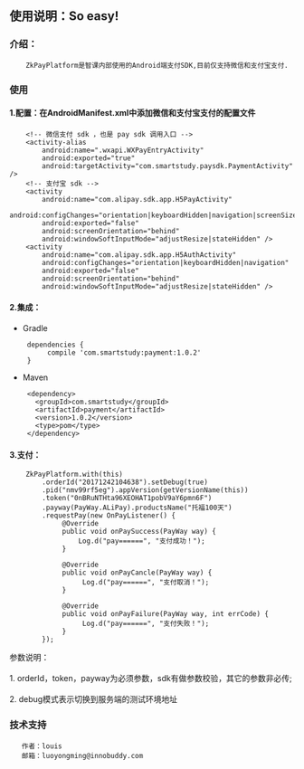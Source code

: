 ## 使用说明：So easy!

###  介绍：
 
        ZkPayPlatform是智课内部使用的Android端支付SDK,目前仅支持微信和支付宝支付.
        
###  使用
 
####  1.配置：在AndroidManifest.xml中添加微信和支付宝支付的配置文件
       
        <!-- 微信支付 sdk ，也是 pay sdk 调用入口 -->
        <activity-alias
            android:name=".wxapi.WXPayEntryActivity"
            android:exported="true"
            android:targetActivity="com.smartstudy.paysdk.PaymentActivity" />
        <!-- 支付宝 sdk -->
        <activity
            android:name="com.alipay.sdk.app.H5PayActivity"
            android:configChanges="orientation|keyboardHidden|navigation|screenSize"
            android:exported="false"
            android:screenOrientation="behind"
            android:windowSoftInputMode="adjustResize|stateHidden" />
        <activity
            android:name="com.alipay.sdk.app.H5AuthActivity"
            android:configChanges="orientation|keyboardHidden|navigation"
            android:exported="false"
            android:screenOrientation="behind"
            android:windowSoftInputMode="adjustResize|stateHidden" />
 
####  2.集成：
 
 * Gradle
  
        dependencies {
             compile 'com.smartstudy:payment:1.0.2'
        }
        
 * Maven
         
        <dependency>
          <groupId>com.smartstudy</groupId>
          <artifactId>payment</artifactId>
          <version>1.0.2</version>
          <type>pom</type>
        </dependency>
        
####  3.支付：
  
        ZkPayPlatform.with(this)
            .orderId("20171242104638").setDebug(true)
            .pid("nmv99rf5eg").appVersion(getVersionName(this))
            .token("0nBRuNTHta96XEOHAT1pobV9aY6pmn6F")
            .payway(PayWay.ALiPay).productsName("托福100天")
            .requestPay(new OnPayListener() {
                 @Override
                 public void onPaySuccess(PayWay way) {
                     Log.d("pay======", "支付成功！");
                 }
       
                 @Override
                 public void onPayCancle(PayWay way) {
                      Log.d("pay======", "支付取消！");
                 }
       
                 @Override
                 public void onPayFailure(PayWay way, int errCode) {
                      Log.d("pay======", "支付失败！");
                 }
            });
  参数说明：<br /><br />
     1. orderId，token，payway为必须参数，sdk有做参数校验，其它的参数非必传;<br /><br />
     2. debug模式表示切换到服务端的测试环境地址
    
###  技术支持
 
       作者：louis 
       邮箱：luoyongming@innobuddy.com